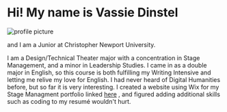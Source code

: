 # Hi! My name is Vassie Dinstel
![profile picture](A097C38E-81B3-4559-809B-EB4AC8EE244A.jpeg)

and I am a Junior at Christopher Newport University.  

I am a Design/Technical Theater major with a concentration in Stage Management, and a minor in Leadership Studies. I came in as a double major in English, so this course is both fulfilling my Writing Intensive and letting me relive my love for English. I had never heard of Digital Humanities before, but so far it is very interesting. I created a website using Wix for my Stage Managment portfolio linked [here](https://elizabethdinstel18.wixsite.com/vassiedinstel) , and figured adding additional skills such as coding to my resumé wouldn't hurt.

